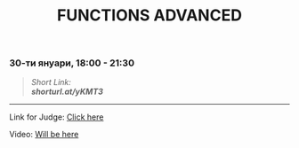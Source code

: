<h1 align="center">FUNCTIONS ADVANCED</h1>
    <br>

<h3>30-ти януари, 18:00 - 21:30</h3>

<blockquote>
    <i>
        Short Link: <br> 
        <b>
            shorturl.at/yKMT3
        </b> 
    </i>
</blockquote>

<hr>

<p>
    Link for Judge: <a href="https://judge.softuni.bg/Contests/Practice/Index/1838#0">Click here</a>
</p>

<p>
    Video: <a href="">Will be here</a>
</p>

